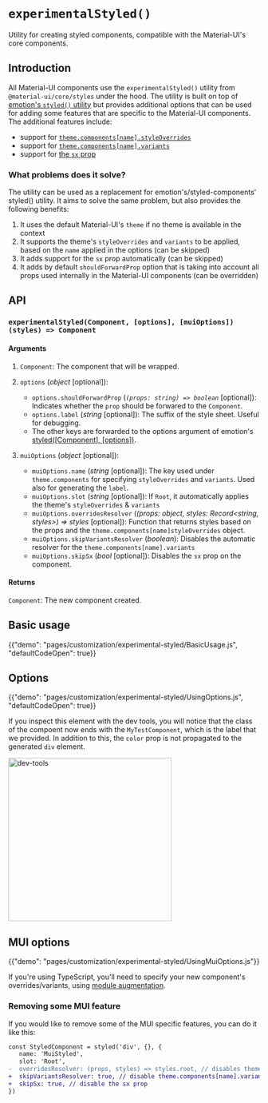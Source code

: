 # `experimentalStyled()`

<p class="description">Utility for creating styled components, compatible with the Material-UI's core components.</p>

## Introduction

All Material-UI components use the `experimentalStyled()` utility from `@material-ui/core/styles` under the hood.
The utility is built on top of [emotion's `styled()` utility](https://emotion.sh/docs/styled) but provides additional options that can be used for adding some features that are specific to the Material-UI components.
The additional features include:

- support for [`theme.components[name].styleOverrides`](/customization/theme-components/#global-style-overrides)
- support for [`theme.components[name].variants`](/customization/theme-components/#adding-new-component-variants)
- support for [the `sx` prop](/system/basics/#the-sx-prop)

### What problems does it solve?

The utility can be used as a replacement for emotion's/styled-components' styled() utility.
It aims to solve the same problem, but also provides the following benefits:

1. It uses the default Material-UI's `theme` if no theme is available in the context
2. It supports the theme's `styleOverrides` and `variants` to be applied, based on the `name` applied in the options (can be skipped)
3. It adds support for the `sx` prop automatically (can be skipped)
4. It adds by default `shouldForwardProp` option that is taking into account all props used internally in the Material-UI components (can be overridden)

## API

### `experimentalStyled(Component, [options], [muiOptions])(styles) => Component`

#### Arguments

1. `Component`: The component that will be wrapped.
2. `options` (_object_ [optional]):

   - `options.shouldForwardProp` (_`(props: string) => boolean`_ [optional]): Indicates whether the `prop` should be forwared to the `Component`.
   - `options.label` (_string_ [optional]): The suffix of the style sheet. Useful for debugging.
   - The other keys are forwarded to the options argument of emotion's [styled([Component], [options])](https://emotion.sh/docs/styled).

3. `muiOptions` (_object_ [optional]):

   - `muiOptions.name` (_string_ [optional]): The key used under `theme.components` for specifying `styleOverrides` and `variants`. Used also for generating the `label`.
   - `muiOptions.slot` (_string_ [optional]): If `Root`, it automatically applies the theme's `styleOverrides` & `variants`
   - `muiOptions.overridesResolver` (_(props: object, styles: Record<string, styles>) => styles_ [optional]): Function that returns styles based on the props and the `theme.components[name]styleOverrides` object.
   - `muiOptions.skipVariantsResolver` (_boolean_): Disables the automatic resolver for the `theme.components[name].variants`
   - `muiOptions.skipSx` (_bool_ [optional]): Disables the `sx` prop on the component.

#### Returns

`Component`: The new component created.

## Basic usage

{{"demo": "pages/customization/experimental-styled/BasicUsage.js", "defaultCodeOpen": true}}

## Options

{{"demo": "pages/customization/experimental-styled/UsingOptions.js", "defaultCodeOpen": true}}

If you inspect this element with the dev tools, you will notice that the class of the compoent now ends with the `MyTestComponent`, which is the label that we provided. In addition to this, the `color` prop is not propagated to the generated `div` element.

<img src="/static/images/customization/experimental-styled-options.png" alt="dev-tools" width="327" />

## MUI options

{{"demo": "pages/customization/experimental-styled/UsingMuiOptions.js"}}

If you're using TypeScript, you'll need to specify your new component's overrides/variants, using [module augmentation](https://www.typescriptlang.org/docs/handbook/declaration-merging.html#module-augmentation).

### Removing some MUI feature

If you would like to remove some of the MUI specific features, you can do it like this:

```diff
const StyledComponent = styled('div', {}, {
   name: 'MuiStyled',
   slot: 'Root',
-  overridesResolver: (props, styles) => styles.root, // disables theme.components[name].styleOverrides
+  skipVariantsResolver: true, // disable theme.components[name].variants
+  skipSx: true, // disable the sx prop
})
```
